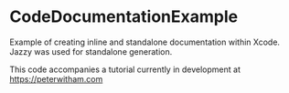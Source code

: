 # CodeDocumentationExample
Example of creating inline and standalone documentation within Xcode. Jazzy was used for standalone generation.

This code accompanies a tutorial currently in development at https://peterwitham.com
